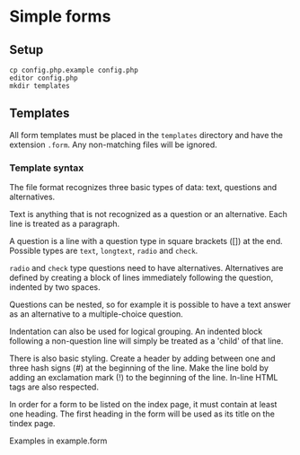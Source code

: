 # Simple forms

## Setup

```
cp config.php.example config.php
editor config.php
mkdir templates
```

## Templates

All form templates must be placed in the `templates` directory and have the extension `.form`. Any non-matching files will be ignored.

### Template syntax

The file format recognizes three basic types of data: text, questions and alternatives.

Text is anything that is not recognized as a question or an alternative. Each line is treated as a paragraph.

A question is a line with a question type in square brackets ([]) at the end. Possible types are `text`, `longtext`, `radio` and `check`.

`radio` and `check` type questions need to have alternatives. Alternatives are defined by creating a block of lines immediately following the question, indented by two spaces.

Questions can be nested, so for example it is possible to have a text answer as an alternative to a multiple-choice question.

Indentation can also be used for logical grouping. An indented block following a non-question line will simply be treated as a 'child' of that line.

There is also basic styling. Create a header by adding between one and three hash signs (#) at the beginning of the line. Make the line bold by adding an exclamation mark (!) to the beginning of the line. In-line HTML tags are also respected.

In order for a form to be listed on the index page, it must contain at least one heading. The first heading in the form will be used as its title on the tindex page.

Examples in example.form

